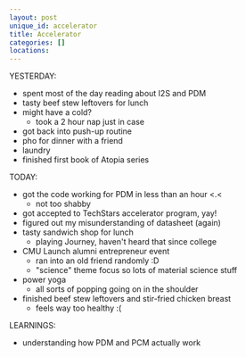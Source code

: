 ```yaml
---
layout: post
unique_id: accelerator
title: Accelerator
categories: []
locations: 
---
```


YESTERDAY:
* spent most of the day reading about I2S and PDM
* tasty beef stew leftovers for lunch
* might have a cold?
  * took a 2 hour nap just in case
* got back into push-up routine
* pho for dinner with a friend
* laundry
* finished first book of Atopia series

TODAY:
* got the code working for PDM in less than an hour <.<
  * not too shabby
* got accepted to TechStars accelerator program, yay!
* figured out my misunderstanding of datasheet (again)
* tasty sandwich shop for lunch
  * playing Journey, haven't heard that since college
* CMU Launch alumni entrepreneur event
  * ran into an old friend randomly :D
  * "science" theme focus so lots of material science stuff
* power yoga
  * all sorts of popping going on in the shoulder
* finished beef stew leftovers and stir-fried chicken breast
  * feels way too healthy :(

LEARNINGS:
* understanding how PDM and PCM actually work
